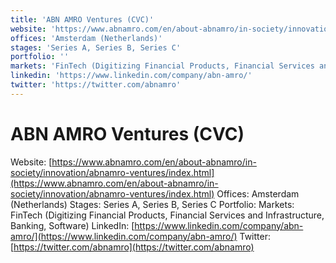 ```yaml
---
title: 'ABN AMRO Ventures (CVC)'
website: 'https://www.abnamro.com/en/about-abnamro/in-society/innovation/abnamro-ventures/index.html'
offices: 'Amsterdam (Netherlands)'
stages: 'Series A, Series B, Series C'
portfolio: ''
markets: 'FinTech (Digitizing Financial Products, Financial Services and Infrastructure, Banking, Software)'
linkedin: 'https://www.linkedin.com/company/abn-amro/'
twitter: 'https://twitter.com/abnamro'
---
```


# ABN AMRO Ventures (CVC)
Website: [https://www.abnamro.com/en/about-abnamro/in-society/innovation/abnamro-ventures/index.html](https://www.abnamro.com/en/about-abnamro/in-society/innovation/abnamro-ventures/index.html)
Offices: Amsterdam (Netherlands)
Stages: Series A, Series B, Series C
Portfolio: 
Markets: FinTech (Digitizing Financial Products, Financial Services and Infrastructure, Banking, Software)
LinkedIn: [https://www.linkedin.com/company/abn-amro/](https://www.linkedin.com/company/abn-amro/)
Twitter: [https://twitter.com/abnamro](https://twitter.com/abnamro)
